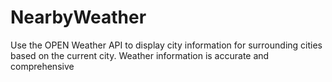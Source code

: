 # NearbyWeather
Use the OPEN Weather API to display city information for surrounding cities based on the current city.
Weather information is accurate and comprehensive

